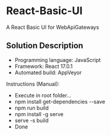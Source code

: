 # React-Basic-UI
A React Basic UI for WebApiGateways

## Solution Description
* Programming language: JavaScript
* Framework: React 17.0.1
* Automated build: AppVeyor

Instructions (Manual):<br>
- Execute in root folder...
- npm install get-dependencies --save
- npm run build
- npm install -g serve
- serve -s build
- Done
